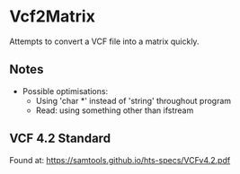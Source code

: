# Vcf2Matrix

Attempts to convert a VCF file into a matrix quickly.

## Notes
* Possible optimisations:
	- Using 'char *' instead of 'string' throughout program
	- Read: using something other than ifstream
	
## VCF 4.2 Standard
Found at:
https://samtools.github.io/hts-specs/VCFv4.2.pdf
